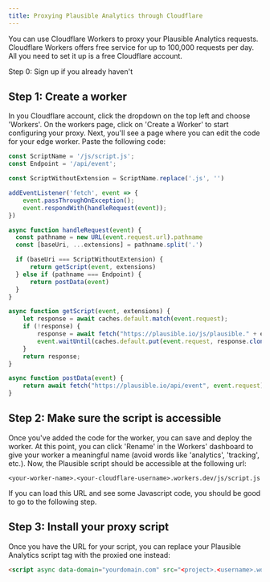 ```yaml
---
title: Proxying Plausible Analytics through Cloudflare
---
```


You can use Cloudflare Workers to proxy your Plausible Analytics requests. Cloudflare Workers offers free service for up to 100,000 requests per day.
All you need to set it up is a free Cloudflare account.

Step 0: Sign up if you already haven't

## Step 1: Create a worker

In you Cloudflare account, click the dropdown on the top left and choose 'Workers'. On the workers page, click on 'Create a Worker' to
start configuring your proxy. Next, you'll see a page where you can edit the code for your edge worker. Paste the following code:

```js
const ScriptName = '/js/script.js';
const Endpoint = '/api/event';

const ScriptWithoutExtension = ScriptName.replace('.js', '')

addEventListener('fetch', event => {
    event.passThroughOnException();
    event.respondWith(handleRequest(event));
})

async function handleRequest(event) {
  const pathname = new URL(event.request.url).pathname
  const [baseUri, ...extensions] = pathname.split('.')

  if (baseUri === ScriptWithoutExtension) {
      return getScript(event, extensions)
  } else if (pathname === Endpoint) {
      return postData(event)
  }
}

async function getScript(event, extensions) {
    let response = await caches.default.match(event.request);
    if (!response) {
        response = await fetch("https://plausible.io/js/plausible." + extensions.join("."));
        event.waitUntil(caches.default.put(event.request, response.clone()));
    }
    return response;
}

async function postData(event) {
    return await fetch("https://plausible.io/api/event", event.request);
}
```

## Step 2: Make sure the script is accessible

Once you've added the code for the worker, you can save and deploy the worker. At this point, you can click 'Rename' in the Workers' dashboard to
give your worker a meaningful name (avoid words like 'analytics', 'tracking', etc.). Now, the Plausible script should be accessible at the following
url:

```
<your-worker-name>.<your-cloudflare-username>.workers.dev/js/script.js
```

If you can load this URL and see some Javascript code, you should be good to go to the following step.

## Step 3: Install your proxy script

Once you have the URL for your script, you can replace your Plausible Analytics script tag with the proxied one instead:

```html
<script async data-domain="yourdomain.com" src="<project>.<username>.workers.dev/js/script.js"></script>
```
